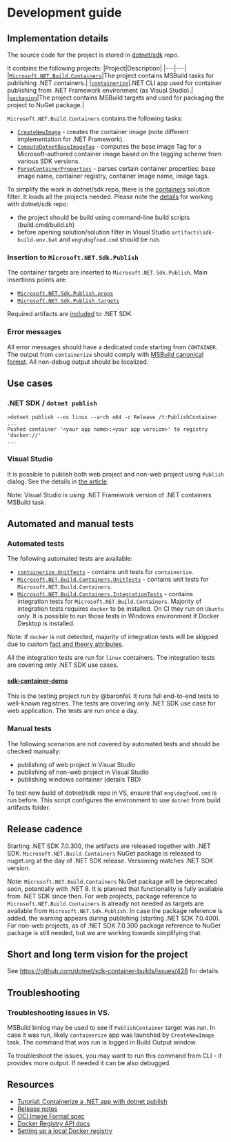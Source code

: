 # Development guide

## Implementation details

The source code for the project is stored in [dotnet/sdk](https://github.com/dotnet/sdk/tree/main/src/Containers) repo.

It contains the following projects:
|Project|Description|
|---|---|
|[`Microsoft.NET.Build.Containers`](https://github.com/dotnet/sdk/tree/main/src/Containers/Microsoft.NET.Build.Containers)|The project contains MSBuild tasks for publishing .NET containers.|
|[`containerize`](https://github.com/dotnet/sdk/tree/main/src/Containers/containerize)|.NET CLI app used for container publishing from .NET Framework environment (as Visual Studio).|
|[`packaging`](https://github.com/dotnet/sdk/tree/main/src/Containers/packaging)|The project contains MSBuild targets and used for packaging the project to NuGet package.|

`Microsoft.NET.Build.Containers` contains the following tasks:
- [`CreateNewImage`](https://github.com/dotnet/sdk/blob/main/src/Containers/Microsoft.NET.Build.Containers/Tasks/CreateNewImage.cs) - creates the container image (note different implementation for .NET Framework).
- [`ComputeDotnetBaseImageTag`](https://github.com/dotnet/sdk/blob/main/src/Containers/Microsoft.NET.Build.Containers/Tasks/ComputeDotnetBaseImageTag.cs) - computes the base image Tag for a Microsoft-authored container image based on the tagging scheme from various SDK versions.
- [`ParseContainerProperties`](https://github.com/dotnet/sdk/blob/main/src/Containers/Microsoft.NET.Build.Containers/Tasks/ParseContainerProperties.cs) - parses certain container properties: base image name, container registry, container image name, image tags.

To simplify the work in dotnet/sdk repo, there is the [containers](https://github.com/dotnet/sdk/blob/main/containers.slnf) solution filter. It loads all the projects needed. 
Please note the [details](https://github.com/dotnet/sdk/blob/main/documentation/project-docs/developer-guide.md) for working with dotnet/sdk repo:
- the project should be build using command-line build scripts (build.cmd/build.sh)
- before opening solution/solution filter in Visual Studio `artifacts\sdk-build-env.bat` and `eng\dogfood.cmd` should be run.

### Insertion to `Microsoft.NET.Sdk.Publish`

The container targets are inserted to `Microsoft.NET.Sdk.Publish`. 
Main insertions points are:
- [`Microsoft.NET.Sdk.Publish.props`](TBD)
- [`Microsoft.NET.Sdk.Publish.targets`](TBD)

Required artifacts are [included](TBD) to .NET SDK.

### Error messages

All error messages should have a dedicated code starting from `CONTAINER`. 
The output from `containerize` should comply with [MSBuild canonical format](https://learn.microsoft.com/en-us/visualstudio/msbuild/msbuild-diagnostic-format-for-tasks?view=vs-2022).
All non-debug output should be localized.

## Use cases

### .NET SDK / `dotnet publish`

```shell
>dotnet publish --os linux --arch x64 -c Release /t:PublishContainer
...
Pushed container '<your app name>:<your app version>' to registry 'docker://'
...
```

### Visual Studio

It is possible to publish both web project and non-web project using `Publish` dialog.
See the details in [the article](https://learn.microsoft.com/en-us/visualstudio/containers/deploy-containerized?view=vs-2022).

Note: Visual Studio is using .NET Framework version of .NET containers MSBuild task.

## Automated and manual tests

### Automated tests 
The following automated tests are available:
- [`containerize.UnitTests`](https://github.com/dotnet/sdk/tree/main/src/Tests/containerize.UnitTests) - contains unit tests for `containerize`.
- [`Microsoft.NET.Build.Containers.UnitTests`](https://github.com/dotnet/sdk/tree/main/src/Tests/Microsoft.NET.Build.Containers.UnitTests) - contains unit tests for `Microsoft.NET.Build.Containers`.
- [`Microsoft.NET.Build.Containers.IntegrationTests`](https://github.com/dotnet/sdk/tree/main/src/Tests/Microsoft.NET.Build.Containers.IntegrationTests) - contains integration tests for `Microsoft.NET.Build.Containers`. Majority of integration tests requires `docker` to be installed. On CI they run on `Ubuntu` only. It is possible to run those tests in Windows environment if Docker Desktop is installed. 

Note: if `docker` is not detected, majority of integration tests will be skipped due to custom [fact and theory attributes](https://github.com/dotnet/sdk/blob/main/src/Tests/Microsoft.NET.Build.Containers.UnitTests/DockerDaemonAvailableUtils.cs).

All the integration tests are run for `linux` containers. The integration tests are covering only .NET SDK use cases.

#### [sdk-container-demo](https://github.com/baronfel/sdk-container-demo)

This is the testing project run by @baronfel. 
It runs full end-to-end tests to well-known registries. The tests are covering only .NET SDK use case for web application.
The tests are run once a day.

### Manual tests

The following scenarios are not covered by automated tests and should be checked manually:
- publishing of web project in Visual Studio
- publishing of non-web project in Visual Studio
- publishing windows container (details TBD)

To test new build of dotnet/sdk repo in VS, ensure that `eng\dogfood.cmd` is run before. This script configures the environment to use `dotnet` from build artifacts folder.

## Release cadence

Starting .NET SDK 7.0.300, the artifacts are released together with .NET SDK.
`Microsoft.NET.Build.Containers` NuGet package is released to nuget.org at the day of .NET SDK release. Versioning matches .NET SDK version.

Note: `Microsoft.NET.Build.Containers` NuGet package will be deprecated soon, potentially with .NET 8. 
It is planned that functionality is fully available from .NET SDK since then. 
For web projects, package reference to `Microsoft.NET.Build.Containers` is already not needed as targets are available from `Microsoft.NET.Sdk.Publish`. In case the package reference is added, the warning appears during publishing (starting .NET SDK 7.0.400).
For non-web projects, as of .NET SDK 7.0.300 package reference to NuGet package is still needed, but we are working towards simplifying that.

## Short and long term vision for the project
See https://github.com/dotnet/sdk-container-builds/issues/428 for details.

## Troubleshooting

### Troubleshooting issues in VS.
MSBuild binlog may be used to see if `PublishContainer` target was run.
In case it was run, likely `containerize` app was launched by `CreateNewImage` task.
The command that was run is logged in Build Output window. 

To troubleshoot the issues, you may want to run this command from CLI - it provides more output. 
If needed it can be also debugged.

## Resources
* [Tutorial: Containerize a .NET app with dotnet publish](https://learn.microsoft.com/en-us/dotnet/core/docker/publish-as-container)
* [Release notes](https://github.com/dotnet/sdk/tree/main/src/Containers/docs/ReleaseNotes)
* [OCI Image Format spec](https://github.com/opencontainers/image-spec/blob/main/spec.md)
* [Docker Registry API docs](https://docs.docker.com/registry/spec/api/)
* [Setting up a local Docker registry](https://docs.docker.com/registry/)